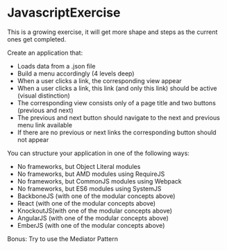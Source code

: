 # JavascriptExercise

This is a growing exercise, it will get more shape and steps as the current ones get completed.

Create an application that:

- Loads data from a .json file
- Build a menu accordingly (4 levels deep)
- When a user clicks a link, the corresponding view appear
- When a user clicks a link, this link (and only this link) should be active (visual distinction)
- The corresponding view consists only of a page title and two buttons (previous and next)
- The previous and next button should navigate to the next and previous menu link available
- If there are no previous or next links the corresponding button should not appear

You can structure your application in one of the following ways:

- No frameworks, but Object Literal modules
- No frameworks, but AMD modules using RequireJS
- No frameworks, but CommonJS modules using Webpack
- No frameworks, but ES6 modules using SystemJS
- BackboneJS (with one of the modular concepts above)
- React (with one of the modular concepts above)
- KnockoutJS(with one of the modular concepts above)
- AngularJS (with one of the modular concepts above)
- EmberJS (with one of the modular concepts above)

Bonus: Try to use the Mediator Pattern

